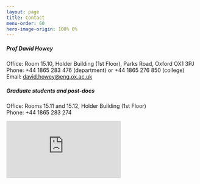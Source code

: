 ```yaml
---
layout: page
title: Contact
menu-order: 60
hero-image-origin: 100% 0%
---
```


<div class="row">
<div class="col-xs-12 col-md-10 col-lg-8 col-md-offset-1 col-lg-offset-2" markdown="1">

##### Prof David Howey

Office: Room 15.10, Holder Building (1st Floor), Parks Road, Oxford OX1 3PJ  
Phone: +44 1865 283 476 (department) or +44 1865 276 850 (college)  
Email: [david.howey@eng.ox.ac.uk](mailto:david.howey@eng.ox.ac.uk)

##### Graduate students and post-docs

Office: Rooms 15.11 and 15.12, Holder Building (1st Floor)  
Phone: +44 1865 283 274

<iframe class="map" src="https://www.google.com/maps/embed?pb=!1m18!1m12!1m3!1d2469.5141091060264!2d-1.2616916838703922!3d51.760207979677446!2m3!1f0!2f0!3f0!3m2!1i1024!2i768!4f13.1!3m3!1m2!1s0x4876c6a7ef02ec61%3A0xb3c3c75952940c70!2sDepartment+of+Engineering+Science%2C+University+of+Oxford!5e0!3m2!1sen!2suk!4v1460496505698" frameborder="0" style="border:0" allowfullscreen></iframe>

</div>
</div>